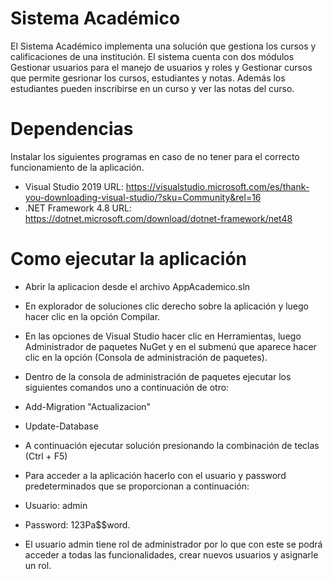 # Sistema Académico
El Sistema Académico implementa una solución que gestiona los cursos y calificaciones de una institución. El sistema cuenta con dos módulos Gestionar usuarios para el manejo de usuarios y roles y Gestionar cursos que permite gesrionar los cursos, estudiantes y notas. Además los estudiantes pueden inscribirse en un curso y ver las notas del curso.

# Dependencias 
Instalar los siguientes programas en caso de no tener para el correcto funcionamiento de la aplicación.

- Visual Studio 2019 URL: https://visualstudio.microsoft.com/es/thank-you-downloading-visual-studio/?sku=Community&rel=16  
- .NET Framework 4.8 URL: https://dotnet.microsoft.com/download/dotnet-framework/net48

# Como ejecutar la aplicación

- Abrir la aplicacion desde el archivo AppAcademico.sln
- En explorador de soluciones clic derecho sobre la aplicación y luego hacer clic en la opción Compilar.
- En las opciones de Visual Studio hacer clic en Herramientas, luego Administrador de paquetes NuGet y en el submenú  que aparece hacer clic en la opción (Consola de administración de paquetes).
- Dentro de la consola de administración de paquetes ejecutar los siguientes comandos uno a continuación de otro:
- Add-Migration "Actualizacion" 
- Update-Database
- A continuación ejecutar solución presionando la combinación de teclas (Ctrl + F5)
- Para acceder a la aplicación hacerlo con el usuario y password predeterminados que se proporcionan a continuación: 
- Usuario: admin 
- Password: 123Pa$$word.
 
 - El usuario admin tiene rol de administrador por lo que con este se podrá acceder a todas las funcionalidades, crear nuevos usuarios y asignarle un rol.
 
